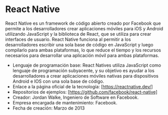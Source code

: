 # React Native 
React Native es un framework de código abierto creado por Facebook que permite a los desarrolladores crear aplicaciones móviles para iOS y Android utilizando JavaScript y la biblioteca de React, que se utiliza para crear interfaces de usuario. React Native funciona al permitir a los desarrolladores escribir una sola base de código en JavaScript y luego compilarlo para ambas plataformas, lo que reduce el tiempo y los recursos necesarios para desarrollar una aplicación móvil para ambas plataformas.

- Lenguaje de programación base: React Natives utiliza JavaScript como lenguaje de programación subyacente, y su objetivo es ayudar a los desarrolladores a crear aplicaciones móviles nativas para dispositivos Android e IOS con una sola base de código.
- Enlace a la página oficial de la tecnología: [https://reactnative.dev/]
- Repositorios de ejemplos: [https://github.com/facebook/react-native]
- Creador: Jordan Walke, Ingeniero de Software en Facebook.
- Empresa encargada de mantenimiento: Facebook.
- Fecha de creación: Marzo de 2013

